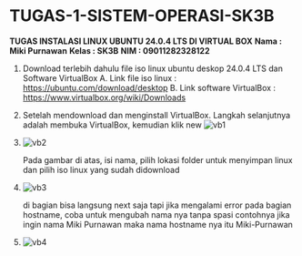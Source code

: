 # TUGAS-1-SISTEM-OPERASI-SK3B

  **TUGAS INSTALASI LINUX UBUNTU 24.0.4 LTS DI VIRTUAL BOX**
  **Nama : Miki Purnawan**
  **Kelas : SK3B**
  **NIM : 09011282328122**

  1.   Download terlebih dahulu file iso linux ubuntu deskop 24.0.4 LTS dan Software VirtualBox
     A. Link file iso linux : https://ubuntu.com/download/desktop
     B. Link software VirtualBox : https://www.virtualbox.org/wiki/Downloads

  2. Setelah mendownload dan menginstall VirtualBox. Langkah selanjutnya adalah membuka VirtualBox, kemudian klik new
     ![vb1](https://github.com/user-attachments/assets/fe65780e-eb0f-4052-b867-ee66c864cce3)

  3. ![vb2](https://github.com/user-attachments/assets/3b3910b1-6411-46b0-805f-a85357169c49)

     Pada gambar di atas, isi nama, pilih lokasi folder untuk menyimpan linux dan pilih iso linux yang sudah didownload

  4. ![vb3](https://github.com/user-attachments/assets/66dd4505-fa3e-4872-b783-7bf3b7fa0fd4)

     di bagian bisa langsung next saja tapi jika mengalami error pada bagian hostname, coba untuk mengubah nama nya tanpa spasi contohnya jika ingin nama Miki Purnawan maka nama hostname nya itu Miki-Purnawan

  5. ![vb4](https://github.com/user-attachments/assets/4e9fce31-266f-4fb9-bf48-5f1ba27d13ca)

  
